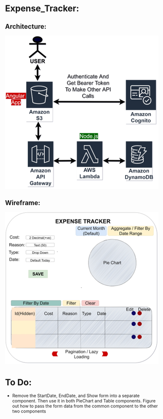 # Expense_Tracker:

## Architecture:
![Expense Tracker Serverless Architecture](https://github.com/sriram-ponangi/expense_tracker/blob/master/Serverless%20Application%20Architecture.jpg)
## Wireframe:
![Expense Tracker Wireframe](https://github.com/sriram-ponangi/expense_tracker/blob/master/Application%20Wireframe.jpg)



# To Do:
- Remove the StartDate, EndDate, and Show form into a separate component. Then use it in both PieChart and Table components. Figure out how to pass the form data from the common component to the other two components